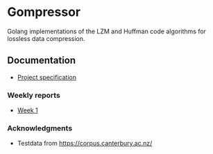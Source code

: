 # Gompressor

Golang implementations of the LZM and Huffman code algorithms for lossless data compression.

## Documentation
* [Project specification](./doc/projectspecification.md)

### Weekly reports
* [Week 1](./doc/weeklyreport1.md)

### Acknowledgments
* Testdata from https://corpus.canterbury.ac.nz/
